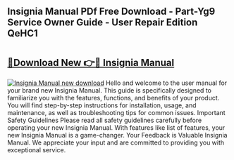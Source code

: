 ## Insignia Manual PDf Free Download - Part-Yg9 Service Owner Guide - User Repair Edition QeHC1

# <h2><a href="http://bc31978.oget.top/?id=Insignia+Manual">🔗Download New 👉🔴 Insignia Manual</a></h2>

[![Insignia Manual new download](https://i.imgur.com/5g1atiW.png)](http://bc31978.oget.top/?id=Insignia+Manual)
Hello and welcome to the user manual for your brand new Insignia Manual. This guide is specifically designed to familiarize you with the features, functions, and benefits of your product. You will find step-by-step instructions for installation, usage, and maintenance, as well as troubleshooting tips for common issues. Important Safety Guidelines Please read all safety guidelines carefully before operating your new Insignia Manual. With features like list of features, your new Insignia Manual is a game-changer. Your Feedback is Valuable Insignia Manual. We appreciate your input and are committed to providing you with exceptional service.
